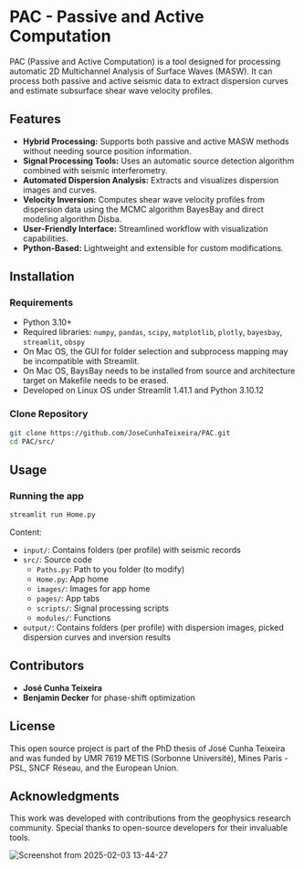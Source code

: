 # PAC - Passive and Active Computation

PAC (Passive and Active Computation) is a tool designed for processing automatic 2D Multichannel Analysis of Surface Waves (MASW). It can process both passive and active seismic data to extract dispersion curves and estimate subsurface shear wave velocity profiles.

## Features
- **Hybrid Processing:** Supports both passive and active MASW methods without needing source position information.
- **Signal Processing Tools:** Uses an automatic source detection algorithm combined with seismic interferometry.
- **Automated Dispersion Analysis:** Extracts and visualizes dispersion images and curves.
- **Velocity Inversion:** Computes shear wave velocity profiles from dispersion data using the MCMC algorithm BayesBay and direct modeling algorithm Disba.
- **User-Friendly Interface:** Streamlined workflow with visualization capabilities.
- **Python-Based:** Lightweight and extensible for custom modifications.

## Installation
### Requirements
- Python 3.10+
- Required libraries: `numpy`, `pandas`, `scipy`, `matplotlib`, `plotly`, `bayesbay`, `streamlit`, `obspy`
- On Mac OS, the GUI for folder selection and subprocess mapping may be incompatible with Streamlit.
- On Mac OS, BaysBay needs to be installed from source and architecture target on Makefile needs to be erased.
- Developed on Linux OS under Streamlit 1.41.1 and Python 3.10.12

### Clone Repository
```sh
git clone https://github.com/JoseCunhaTeixeira/PAC.git
cd PAC/src/
```

## Usage
### Running the app
```sh
streamlit run Home.py
```
Content:
- `input/`: Contains folders (per profile) with seismic records
- `src/`: Source code
    - `Paths.py`: Path to you folder (to modify)
    - `Home.py`: App home
    - `images/`: Images for app home
    - `pages/`: App tabs
    - `scripts/`: Signal processing scripts
    - `modules/`: Functions
- `output/`: Contains folders (per profile) with dispersion images, picked dispersion curves and inversion results

## Contributors
- **José Cunha Teixeira**
- **Benjamin Decker** for phase-shift optimization
  
## License
This open source project is part of the PhD thesis of José Cunha Teixeira and was funded by UMR 7619 METIS (Sorbonne Université), Mines Paris - PSL, SNCF Réseau, and the European Union.

## Acknowledgments
This work was developed with contributions from the geophysics research community. Special thanks to open-source developers for their invaluable tools.

![Screenshot from 2025-02-03 13-44-27](https://github.com/user-attachments/assets/59ada0fa-fbf0-4913-8d1a-4799da60a539)
